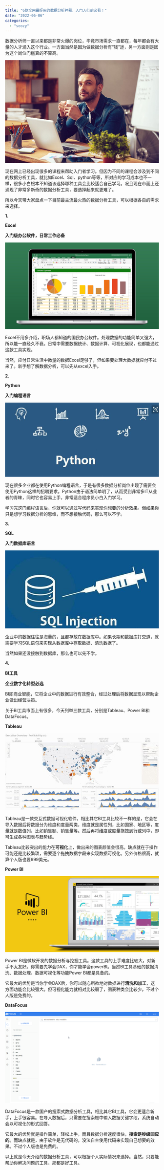 ```yaml
---
title: "6款全网最好用的数据分析神器，入门入行前必看！"
date: "2022-06-06"
categories: 
  - "seozy"
---
```


数据分析师一直以来都是非常火爆的岗位，毕竟市场需求一直都在，每年都会有大量的人才涌入这个行业。一方面当然是因为做数据分析有“钱”途，另一方面则是因为这个岗位门槛真的不算高。

![IMG_256](images/1654005897-img_256.jpeg)

现在网上已经出现很多的课程来帮助入门者学习。但因为不同的课程会涉及到不同的数据分析工具，就比如Excel、Sql、python等等，所对应的学习成本也不一样，很多小白根本不知道该选择哪种工具会比较适合自己学习。况且现在市面上还涌现了非常多新奇的数据分析工具，要选择起来就更难了。

所以今天带大家盘点一下目前最主流最火热的数据分析工具，可以根据各自的需求来选择。

**1.**

**Excel**

**入门级办公软件，日常工作必备**

![IMG_256](images/1654005899-img_256.jpeg)

Excel不用多介绍，职场人都知道的国民办公软件。处理数据的功能简单又强大，所以能一直经久不衰。日常中需要数据统计、数据计算、可视化展现，也都能通过这款工具实现。

当然，应付日常生活中微量的数据Excel足够了，但如果要处理大数据就应付不过来了。新手想了解数据分析，可以先从excel入手。

**2.**

**Python**

**入门编程语言**

![IMG_256](images/1654005903-img_256.jpeg)

现在很多企业都在使用Python编程语言，于是有很多数据分析岗位出现了需要会使用Python这样的招聘要求。Python由于语法简单明了，从而受到非常多IT从业者的青睐，同时它也容易上手，非常适合程序员小白入门学习。

学习完这门编程语言后，你就可以通过写代码来实现你想要的分析效果。但如果你只是想学习数据分析的思维，而不想接触代码，那么可以不学。

**3.**

**SQL**

**入门数据库语言**

![IMG_256](images/1654005903-img_256-1.jpeg)

企业中的数据往往是海量的，且都存放在数据库中。如果长期和数据库打交道，就需要学习SQL语句来实现从数据库中存取数据、清洗数据了。

当然如果还没接触到数据库，那么也可以先不学。

**4.**

**BI工具**

**企业数字化转型必选**

BI即商业智能，它将企业中的数据进行有效整合，经过处理后将数据呈现以帮助企业做出经营决策。

关于BI工具市面上有很多，今天列举三款工具，分别是Tableau、Power BI和DataFocus。

**Tableau**

![IMG_256](images/1654005904-img_256.jpeg)

Tableau是一款交互式数据可视化软件，相比其它BI工具比较不一样的是，它会在导入数据后将数据分为维度和度量两类，维度就是属性列，比如国家、地区等，度量就是数值列，比如销售额、销售量等。然后再将维度或度量拖拽到行或列中，即可生成各种图表与趋势线。

Tableau比较突出的能力在**可视化**上，做出来的图表颜值会很高。缺点就在于操作可能还是比较繁琐，需要逐个拖拽数据字段来实现数据可视化。另外价格很高，就算个人版也要999美元。

**Power BI**

![IMG_256](images/1654005905-img_256.png)

Power BI是微软开发的数据分析与挖掘工具。这款工具的上手难度比较大，对新手不太友好。你需要先学会DAX，你才能学会powerBI。当然BI工具基础的数据清洗、数据处理、数据可视化等功能Power BI都是具备的。

它最大的优势是当你学会DAX后，你可以随心所欲地对数据进行**清洗和加工**，这方面功能会比较强大。但可视化能力就相对比较弱了，图表种类会比较少。不过个人版是免费的。

**DataFocus**

![IMG_256](images/1654005911-img_256.gif)

DataFocus是一款国产的搜索式数据分析工具，相比其它BI工具，它会更适合新手，上手很容易。在导入数据后，只需要在搜索框中输入数据关键字段，系统自动会以可视化的形式回答。

它最大的优势就是操作简单，轻松上手，而且数据分析速度很快，**搜索是秒级回应的**。而缺点就是，由于软件是无代码的，没法自主使用代码来实现自己想要的效果。不过个人版也是免费的。

以上就是今天介绍的数据分析工具，可以根据个人实际情况来选择。当然，只要能帮助你解决问题的工具，那都是好工具。
